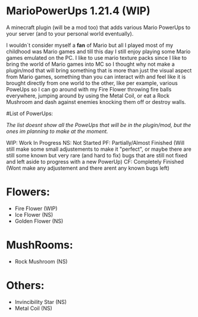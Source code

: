 # MarioPowerUps 1.21.4 (WIP)
A minecraft plugin (will be a mod too) that adds various Mario PowerUps to your server (and to your personal world eventually).

I wouldn´t consider myself a **fan** of Mario but all I played most of my childhood was Mario games and till this day I still enjoy playing some Mario games emulated on the PC.
I like to use mario texture packs since I like to bring the world of Mario games into MC so I thought why not make a plugin/mod that will bring something that is more than just the visual
aspect from Mario games, something than you can interact with and feel like it is brought directly from one world to the other, like per example, various PoweUps so I can go around with my Fire Flower throwing fire balls everywhere, jumping around by using the Metal Coil, or eat a Rock Mushroom and dash against enemies knocking them off or destroy walls.

#List of PowerUps:

_The list doesnt show all the PoweUps that will be in the plugin/mod, but the ones im planning to make at the moment._

WIP: Work In Progress
NS: Not Started
PF: Partially/Almost Finished (Will still make some small adjustements to make it "perfect", or maybe there are still some known but very rare (and hard to fix) bugs that are still not fixed and left aside to progress with a new PowerUp)
CF: Completely Finished (Wont make any adjustement and there arent any known bugs left)

# Flowers:
- Fire Flower (WIP)
- Ice Flower (NS)
- Golden Flower (NS)


# MushRooms:
   - Rock Mushroom (NS) 
 

# Others:
   - Invincibility Star (NS)
   - Metal Coil (NS)


